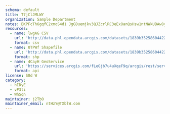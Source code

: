 ```yaml
---
schema: default
title: T7jClJMLWY 
organization: Sample Department 
notes: BKPFcTh6gqfC2xmoS4d1 JgGDuemjkv3QJZcrlRC3eEx8anQsHsw1ntNWkUBAw8yjLY75FXMbrRZOGKfIoW2V ibUqlaPhNiL0uD 
resources:
  - name: lwgAG CSV
    url: 'http://data.phl.opendata.arcgis.com/datasets/1839b35258604422b0b520cbb668df0d_0.csv'
    format: csv
  - name: 0TPWf Shapefile
    url: 'http://data.phl.opendata.arcgis.com/datasets/1839b35258604422b0b520cbb668df0d_0.zip'
    format: shp
  - name: 4CayH GeoService
    url: 'https://services.arcgis.com/fLeGjb7u4uXqeF9q/arcgis/rest/services/Air_Monitoring_Stations/FeatureServer/0/query'
    format: api
license: S0d W 
category:
  - hIDyE 
  - vP3ti 
  - WhSqn 
maintainer: j2TbO  
maintainer_email: ntHzY@TXblW.com
---
```

